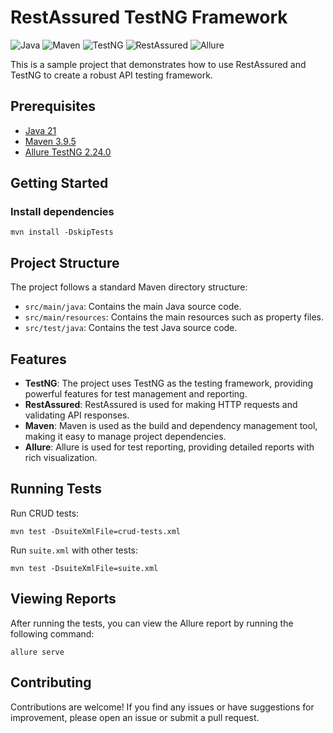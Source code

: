 # RestAssured TestNG Framework

![Java](https://img.shields.io/badge/Java-21-blue.svg?style=for-the-badge&logo=openjdk&logoColor=black&labelColor=ED8B00)
![Maven](https://img.shields.io/badge/Maven-3.9.5-blue?logo=apachemaven&logoColor=black&labelColor=C71A36&style=for-the-badge)
![TestNG](https://img.shields.io/badge/TestNG-7.10.2-blue?logo=testng&labelColor=CD6532&style=for-the-badge)
![RestAssured](https://img.shields.io/badge/RestAssured-5.4.0-blue?labelColor=00A86B&style=for-the-badge)
![Allure](https://img.shields.io/badge/Allure-2.24.0-blue?labelColor=FF6400&style=for-the-badge)

This is a sample project that demonstrates how to use RestAssured and TestNG to create a robust API testing framework.

## Prerequisites

- [Java 21](https://www.oracle.com/java/technologies/javase-jdk11-downloads.html)
- [Maven 3.9.5](https://maven.apache.org/download.cgi)
- [Allure TestNG 2.24.0](https://allurereport.org/docs/testng/)

## Getting Started

### Install dependencies

    mvn install -DskipTests

## Project Structure

The project follows a standard Maven directory structure:

- `src/main/java`: Contains the main Java source code.
- `src/main/resources`: Contains the main resources such as property files.
- `src/test/java`: Contains the test Java source code.

## Features

- **TestNG**: The project uses TestNG as the testing framework, providing powerful features for test management and
  reporting.
- **RestAssured**: RestAssured is used for making HTTP requests and validating API responses.
- **Maven**: Maven is used as the build and dependency management tool, making it easy to manage project dependencies.
- **Allure**: Allure is used for test reporting, providing detailed reports with rich visualization.

## Running Tests

Run CRUD tests:

    mvn test -DsuiteXmlFile=crud-tests.xml

Run `suite.xml` with other tests:

    mvn test -DsuiteXmlFile=suite.xml

## Viewing Reports

After running the tests, you can view the Allure report by running the following command:

    allure serve

## Contributing

Contributions are welcome! If you find any issues or have suggestions for improvement, please open an issue or submit a
pull request.

